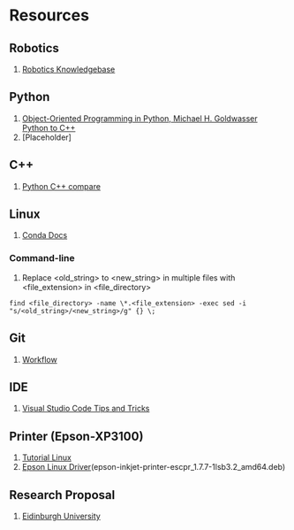 # Resources

## Robotics
1. [Robotics Knowledgebase](https://roboticsknowledgebase.com/)

## Python
1. [Object-Oriented Programming in Python, Michael H. Goldwasser](https://cs.slu.edu/~goldwasser/oopp/download/oopp.pdf)  
   [Python to C++](https://cs.slu.edu/~chambers/spring19/datastructures/python2cpp.pdf)
2. [Placeholder]

## C++
1. [Python C++ compare](https://realpython.com/python-vs-cpp/)

## Linux
1. [Conda Docs](https://conda.io/projects/conda/en/latest/user-guide/getting-started.html#managing-python)

### Command-line
1. Replace <old_string> to <new_string> in multiple files with <file_extension> in <file_directory>
```
find <file_directory> -name \*.<file_extension> -exec sed -i "s/<old_string>/<new_string>/g" {} \;
```



## Git
1. [Workflow](https://gist.github.com/blackfalcon/8428401)

## IDE
1. [Visual Studio Code Tips and Tricks](https://code.visualstudio.com/docs/getstarted/tips-and-tricks)




## Printer (Epson-XP3100)
1. [Tutorial Linux](https://tutorialforlinux.com/2019/09/25/driver-epson-xp-3100-ubuntu-18-04-how-to-download-install/3/)
1. [Epson Linux Driver](http://download.ebz.epson.net/dsc/search/01/search/searchModule)(epson-inkjet-printer-escpr_1.7.7-1lsb3.2_amd64.deb)

## Research Proposal
1. [Eidinburgh University](https://www.ed.ac.uk/files/imports/fileManager/HowToWriteProposal090415.pdf)
